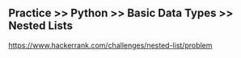 ## Practice >> Python >> Basic Data Types >> Nested Lists


https://www.hackerrank.com/challenges/nested-list/problem